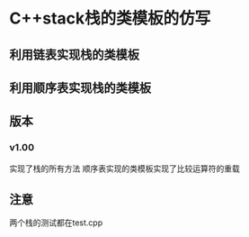 # C++stack栈的类模板的仿写
## 利用链表实现栈的类模板
## 利用顺序表实现栈的类模板
## 版本
### v1.00
实现了栈的所有方法
顺序表实现的类模板实现了比较运算符的重载
## 注意
两个栈的测试都在test.cpp
